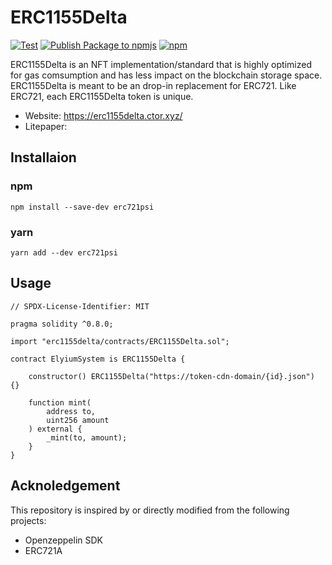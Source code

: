 # ERC1155Delta
[![Test](https://github.com/estarriolvetch/ERC1155Delta/actions/workflows/test.yml/badge.svg)](https://github.com/estarriolvetch/ERC1155Delta/actions/workflows/test.yml)
[![Publish Package to npmjs](https://github.com/ctor-lab/ERC1155Delta/actions/workflows/deploy_npm.yml/badge.svg)](https://github.com/ctor-lab/ERC1155Delta/actions/workflows/deploy_npm.yml)
[![npm](https://img.shields.io/npm/v/erc1155delta)](https://www.npmjs.com/package/erc1155delta)

 ERC1155Delta is an NFT implementation/standard that is highly optimized for gas comsumption and has less impact on the blockchain storage space. ERC1155Delta is meant to be an drop-in replacement for ERC721. Like ERC721, each ERC1155Delta token is unique. 

- Website: https://erc1155delta.ctor.xyz/
- Litepaper: 


## Installaion
### npm
```
npm install --save-dev erc721psi
```
### yarn
```
yarn add --dev erc721psi
```


## Usage
```solidity
// SPDX-License-Identifier: MIT

pragma solidity ^0.8.0;

import "erc1155delta/contracts/ERC1155Delta.sol";

contract ElyiumSystem is ERC1155Delta {

    constructor() ERC1155Delta("https://token-cdn-domain/{id}.json") {}

    function mint(
        address to,
        uint256 amount
    ) external {
        _mint(to, amount);    
    }
}
```

## Acknoledgement
This repository is inspired by or directly modified from the following projects:
- Openzeppelin SDK
- ERC721A


